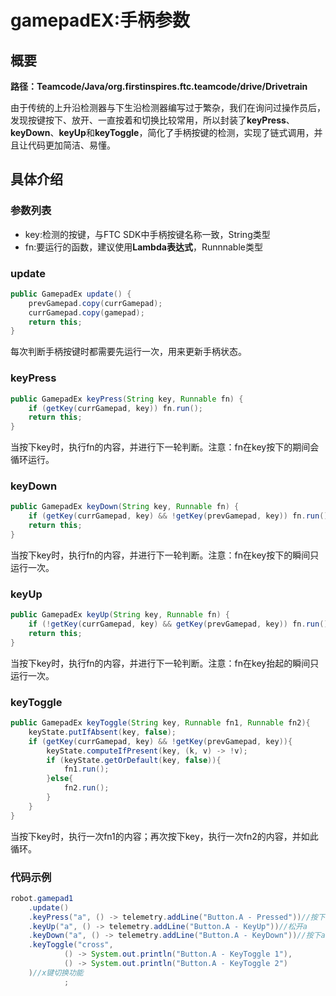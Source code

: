# gamepadEX:手柄参数

## 概要
**路径：Teamcode/Java/org.firstinspires.ftc.teamcode/drive/Drivetrain**

由于传统的上升沿检测器与下生沿检测器编写过于繁杂，我们在询问过操作员后，发现按键按下、放开、一直按着和切换比较常用，所以封装了**keyPress**、**keyDown**、**keyUp**和**keyToggle**，简化了手柄按键的检测，实现了链式调用，并且让代码更加简洁、易懂。
## 具体介绍
### 参数列表
- key:检测的按键，与FTC SDK中手柄按键名称一致，String类型
- fn:要运行的函数，建议使用**Lambda表达式**，Runnnable类型
### update
```java
public GamepadEx update() {
    prevGamepad.copy(currGamepad);
    currGamepad.copy(gamepad);
    return this;
}
```
每次判断手柄按键时都需要先运行一次，用来更新手柄状态。
### keyPress
```java
public GamepadEx keyPress(String key, Runnable fn) {
    if (getKey(currGamepad, key)) fn.run();
    return this;
}
```
当按下key时，执行fn的内容，并进行下一轮判断。注意：fn在key按下的期间会循环运行。
### keyDown
```java
public GamepadEx keyDown(String key, Runnable fn) {
    if (getKey(currGamepad, key) && !getKey(prevGamepad, key)) fn.run();
    return this;
}
```
当按下key时，执行fn的内容，并进行下一轮判断。注意：fn在key按下的瞬间只运行一次。
### keyUp
```java
public GamepadEx keyUp(String key, Runnable fn) {
    if (!getKey(currGamepad, key) && getKey(prevGamepad, key)) fn.run();
    return this;
}
```
当按下key时，执行fn的内容，并进行下一轮判断。注意：fn在key抬起的瞬间只运行一次。
### keyToggle
```java
public GamepadEx keyToggle(String key, Runnable fn1, Runnable fn2){
    keyState.putIfAbsent(key, false);
    if (getKey(currGamepad, key) && !getKey(prevGamepad, key)){
        keyState.computeIfPresent(key, (k, v) -> !v);
        if (keyState.getOrDefault(key, false)){
            fn1.run();
        }else{
            fn2.run();
        }
    }
}
```
当按下key时，执行一次fn1的内容；再次按下key，执行一次fn2的内容，并如此循环。
### 代码示例
```java
robot.gamepad1
    .update()
    .keyPress("a", () -> telemetry.addLine("Button.A - Pressed"))//按下a
    .keyUp("a", () -> telemetry.addLine("Button.A - KeyUp"))//松开a
    .keyDown("a", () -> telemetry.addLine("Button.A - KeyDown"))//按下a的瞬间
    .keyToggle("cross",
            () -> System.out.println("Button.A - KeyToggle 1"),
            () -> System.out.println("Button.A - KeyToggle 2")
    )//x键切换功能
            ;
```